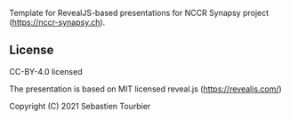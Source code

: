 Template for RevealJS-based presentations for NCCR Synapsy project (https://nccr-synapsy.ch).


## License

CC-BY-4.0 licensed

The presentation is based on MIT licensed reveal.js (https://revealjs.com/)

Copyright (C) 2021 Sebastien Tourbier

